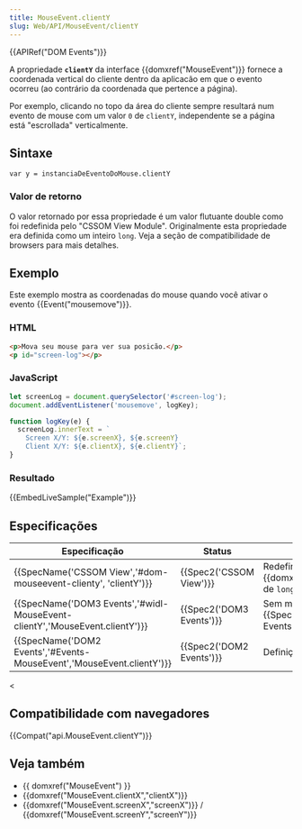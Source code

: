 ```yaml
---
title: MouseEvent.clientY
slug: Web/API/MouseEvent/clientY
---
```

{{APIRef("DOM Events")}}

A propriedade **`clientY`** da interface {{domxref("MouseEvent")}} fornece a coordenada vertical do cliente dentro da aplicacão em que o evento ocorreu (ao contrário da coordenada que pertence a página).

Por exemplo, clicando no topo da área do cliente sempre resultará num evento de mouse com um valor `0` de `clientY`, independente se a página está "escrollada" verticalmente.

## Sintaxe

```
var y = instanciaDeEventoDoMouse.clientY
```

### Valor de retorno

O valor retornado por essa propriedade é um valor flutuante double como foi redefinida pelo "CSSOM View Module". Originalmente esta propriedade era definida como um inteiro `long`. Veja a seção de compatibilidade de browsers para mais detalhes.

## Exemplo

Este exemplo mostra as coordenadas do mouse quando você ativar o evento {{Event("mousemove")}}.

### HTML

```html
<p>Mova seu mouse para ver sua posicão.</p>
<p id="screen-log"></p>
```

### JavaScript

```js
let screenLog = document.querySelector('#screen-log');
document.addEventListener('mousemove', logKey);

function logKey(e) {
  screenLog.innerText = `
    Screen X/Y: ${e.screenX}, ${e.screenY}
    Client X/Y: ${e.clientX}, ${e.clientY}`;
}
```

### Resultado

{{EmbedLiveSample("Example")}}

## Especificações

| Especificação                                                                                        | Status                           | Comentário                                                         |
| ---------------------------------------------------------------------------------------------------- | -------------------------------- | ------------------------------------------------------------------ |
| {{SpecName('CSSOM View','#dom-mouseevent-clienty', 'clientY')}}                 | {{Spec2('CSSOM View')}} | Redefine {{domxref("MouseEvent")}} de `long` para `double`. |
| {{SpecName('DOM3 Events','#widl-MouseEvent-clientY','MouseEvent.clientY')}} | {{Spec2('DOM3 Events')}} | Sem mudanças vindas de {{SpecName('DOM2 Events')}}.       |
| {{SpecName('DOM2 Events','#Events-MouseEvent','MouseEvent.clientY')}}         | {{Spec2('DOM2 Events')}} | Definição inicial.                                                 |

<

## Compatibilidade com navegadores

{{Compat("api.MouseEvent.clientY")}}

## Veja também

- {{ domxref("MouseEvent") }}
- {{domxref("MouseEvent.clientX","clientX")}}
- {{domxref("MouseEvent.screenX","screenX")}} / {{domxref("MouseEvent.screenY","screenY")}}
